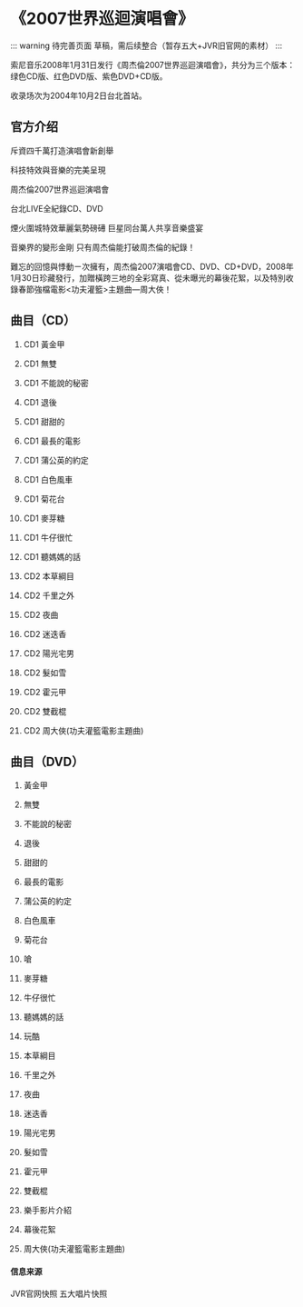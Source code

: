 # 《2007世界巡迴演唱會》

::: warning 待完善页面
草稿，需后续整合（暂存五大+JVR旧官网的素材）
:::

索尼音乐2008年1月31日发行《周杰倫2007世界巡迴演唱會》，共分为三个版本：绿色CD版、红色DVD版、紫色DVD+CD版。

收录场次为2004年10月2日台北首站。

## 官方介绍

斥資四千萬打造演唱會新創舉

科技特效與音樂的完美呈現

周杰倫2007世界巡迴演唱會

台北LIVE全紀錄CD、DVD

 煙火圍城特效華麗氣勢磅礡 巨星同台萬人共享音樂盛宴

音樂界的變形金剛 只有周杰倫能打破周杰倫的紀錄！


難忘的回憶與悸動ㄧ次擁有，周杰倫2007演唱會CD、DVD、CD+DVD，2008年1月30日珍藏發行，加贈橫跨三地的全彩寫真、從未曝光的幕後花絮，以及特別收錄春節強檔電影<功夫灌籃>主題曲—周大俠！


## 曲目（CD）
1. CD1 黃金甲			
 
2. CD1 無雙			
 
3. CD1 不能說的秘密			
 
4. CD1 退後			
 
5. CD1 甜甜的			
 
6. CD1 最長的電影			
 
7. CD1 蒲公英的約定			
 
8. CD1 白色風車			
 
9. CD1 菊花台			
 
10. CD1 麥芽糖			
 
11. CD1 牛仔很忙			
 
12. CD1 聽媽媽的話			
 
13. CD2 本草綱目			
 
14. CD2 千里之外			
 
15. CD2 夜曲			
 
16. CD2 迷迭香			
 
17. CD2 陽光宅男			
 
18. CD2 髮如雪			
 
19. CD2 霍元甲			
 
20. CD2 雙截棍			
 
21. CD2 周大俠(功夫灌籃電影主題曲)

## 曲目（DVD）
1. 黃金甲			
 
2. 無雙			
 
3. 不能說的秘密			
 
4. 退後			
 
5. 甜甜的			
 
6. 最長的電影			
 
7. 蒲公英的約定			
 
8. 白色風車			
 
9. 菊花台			
 
10. 嗆			
 
11. 麥芽糖			
 
12. 牛仔很忙			
 
13. 聽媽媽的話			
 
14. 玩酷			
 
15. 本草綱目			
 
16. 千里之外			
 
17. 夜曲			
 
18. 迷迭香			
 
19. 陽光宅男			
 
20. 髮如雪			
 
21. 霍元甲			
 
22. 雙截棍			
 
23. 樂手影片介紹			
 
24. 幕後花絮			
 
25. 周大俠(功夫灌籃電影主題曲)

#### 信息来源
JVR官网快照
五大唱片快照